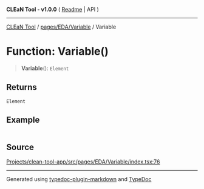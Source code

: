 **CLEaN Tool - v1.0.0** ( [Readme](../../../../README.md) \| API )

***

[CLEaN Tool](../../../../modules.md) / [pages/EDA/Variable](../README.md) / Variable

# Function: Variable()

> **Variable**(): `Element`

## Returns

`Element`

## Example

```ts

```

## Source

[Projects/clean-tool-app/src/pages/EDA/Variable/index.tsx:76](https://github.com/yuckyh/clean-tool-app/)

***

Generated using [typedoc-plugin-markdown](https://www.npmjs.com/package/typedoc-plugin-markdown) and [TypeDoc](https://typedoc.org/)
